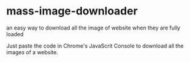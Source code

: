# mass-image-downloader
an easy way to download all the image of website when they are fully loaded

Just paste the code in Chrome's JavaScrit Console to download all the images of a website.
